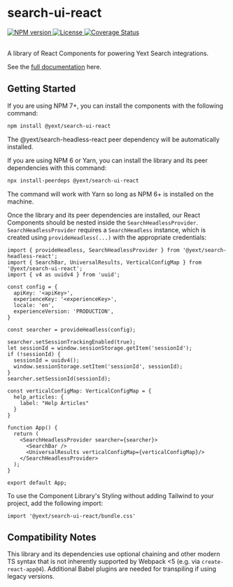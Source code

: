 # search-ui-react

<div>
  <a href="https://npmjs.org/package/@yext/search-ui-react">
    <img src="https://img.shields.io/npm/v/@yext/search-ui-react" alt="NPM version"/>
  </a>
  <a href="./LICENSE">
    <img src="https://img.shields.io/badge/License-BSD%203--Clause-blue.svg" alt="License"/>
  </a>
  <a href='https://coveralls.io/github/yext/search-ui-react?branch=main'>
    <img src='https://coveralls.io/repos/github/yext/search-ui-react/badge.svg?branch=main' alt='Coverage Status' />
  </a>
</div>
<br>

A library of React Components for powering Yext Search integrations.

See the [full documentation](./docs/search-ui-react.md) here.

## Getting Started

If you are using NPM 7+, you can install the components with the following command:

```bash
npm install @yext/search-ui-react
```
The @yext/search-headless-react peer dependency will be automatically installed.

If you are using NPM 6 or Yarn, you can install the library and its peer dependencies with this command:
```bash
npx install-peerdeps @yext/search-ui-react
```
The command will work with Yarn so long as NPM 6+ is installed on the machine.

Once the library and its peer dependencies are installed, our React Components should be nested inside the `SearchHeadlessProvider`. `SearchHeadlessProvider` requires a `SearchHeadless` instance, which is created using `provideHeadless(...)` with the appropriate credentials:

```tsx
import { provideHeadless, SearchHeadlessProvider } from '@yext/search-headless-react';
import { SearchBar, UniversalResults, VerticalConfigMap } from '@yext/search-ui-react';
import { v4 as uuidv4 } from 'uuid';

const config = {
  apiKey: '<apiKey>',
  experienceKey: '<experienceKey>',
  locale: 'en',
  experienceVersion: 'PRODUCTION',
}

const searcher = provideHeadless(config);

searcher.setSessionTrackingEnabled(true);
let sessionId = window.sessionStorage.getItem('sessionId');
if (!sessionId) {
  sessionId = uuidv4();
  window.sessionStorage.setItem('sessionId', sessionId);
}
searcher.setSessionId(sessionId);

const verticalConfigMap: VerticalConfigMap = {
  help_articles: {
    label: "Help Articles"
  }
}

function App() {
  return (
    <SearchHeadlessProvider searcher={searcher}>
      <SearchBar />
      <UniversalResults verticalConfigMap={verticalConfigMap}/>
    </SearchHeadlessProvider>
  );
}

export default App;
```

To use the Component Library's Styling without adding Tailwind to your project, add the following import: 

```tsx
import '@yext/search-ui-react/bundle.css'
```

## Compatibility Notes

This library and its dependencies use optional chaining and other modern TS syntax that is not inherently supported by Webpack <5 (e.g. via `create-react-app@4`). Additional Babel plugins are needed for transpiling if using legacy versions.